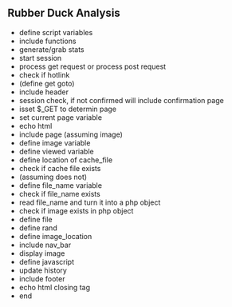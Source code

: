 ## Rubber Duck Analysis

* define script variables
* include functions
* generate/grab stats
* start session
* process get request or process post request
* check if hotlink
* (define get goto)
* include header
* session check, if not confirmed will include confirmation page
* isset $_GET to determin page
* set current page variable
* echo html
* include page (assuming image)
* define image variable
* define viewed variable
* define location of cache_file
* check if cache file exists
* (assuming does not)
* define file_name variable
* check if file_name exists
* read file_name and turn it into a php object
* check if image exists in php object
* define file
* define rand
* define image_location
* include nav_bar
* display image
* define javascript
* update history
* include footer
* echo html closing tag
* end